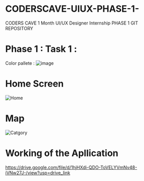 # CODERSCAVE-UIUX-PHASE-1-
CODERS CAVE 1 Month UI/UX Designer Internship PHASE 1 GIT REPOSITORY
# Phase 1 : Task 1 :
 Color pallete :
 ![image](https://github.com/anuj7860/CODERSCAVE-UIUX-PHASE-1-/assets/138881508/9ee935bb-3375-4e87-9b15-7a1ca799836b)

# Home Screen 

![Home](https://github.com/anuj7860/CODERSCAVE-UIUX-PHASE-1-/assets/138881508/3d8fd378-3b4e-4e0c-a488-8966874d73d2)


# Map


![Catgory](https://github.com/anuj7860/CODERSCAVE-UIUX-PHASE-1-/assets/138881508/c41ad6d3-9dd7-4649-96fc-815d03a22508)

# Working of the Apllication

https://drive.google.com/file/d/1hjHXdi-QDO-ToVELYVmNv48-iVNw27J-/view?usp=drive_link

